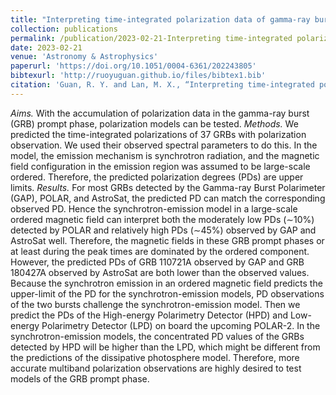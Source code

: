 ```yaml
---
title: "Interpreting time-integrated polarization data of gamma-ray burst prompt emission"
collection: publications
permalink: /publication/2023-02-21-Interpreting time-integrated polarization data of gamma-ray burst prompt emission
date: 2023-02-21
venue: 'Astronomy & Astrophysics'
paperurl: 'https://doi.org/10.1051/0004-6361/202243805'
bibtexurl: 'http://ruoyuguan.github.io/files/bibtex1.bib'
citation: 'Guan, R. Y. and Lan, M. X., “Interpreting time-integrated polarization data of gamma-ray burst prompt emission”, <i>Astronomy and Astrophysics</i>, vol. 670, Art. no. A160, 2023. doi:10.1051/0004-6361/202243805.'
---
```

*Aims.* With the accumulation of polarization data in the gamma-ray burst (GRB) prompt phase, polarization models can be tested.
*Methods.* We predicted the time-integrated polarizations of 37 GRBs with polarization observation. We used their observed spectral parameters to do this. In the model, the emission mechanism is synchrotron radiation, and the magnetic field configuration in the emission region was assumed to be large-scale ordered. Therefore, the predicted polarization degrees (PDs) are upper limits.
*Results.* For most GRBs detected by the Gamma-ray Burst Polarimeter (GAP), POLAR, and AstroSat, the predicted PD can match the corresponding observed PD. Hence the synchrotron-emission model in a large-scale ordered magnetic field can interpret both the moderately low PDs (∼10%) detected by POLAR and relatively high PDs (∼45%) observed by GAP and AstroSat well. Therefore, the magnetic fields in these GRB prompt phases or at least during the peak times are dominated by the ordered component. However, the predicted PDs of GRB 110721A observed by GAP and GRB 180427A observed by AstroSat are both lower than the observed values. Because the synchrotron emission in an ordered magnetic field predicts the upper-limit of the PD for the synchrotron-emission models, PD observations of the two bursts challenge the synchrotron-emission model. Then we predict the PDs of the High-energy Polarimetry Detector (HPD) and Low-energy Polarimetry Detector (LPD) on board the upcoming POLAR-2. In the synchrotron-emission models, the concentrated PD values of the GRBs detected by HPD will be higher than the LPD, which might be different from the predictions of the dissipative photosphere model. Therefore, more accurate multiband polarization observations are highly desired to test models of the GRB prompt phase.
